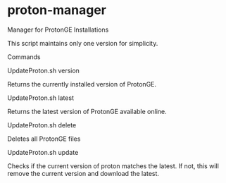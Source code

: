 # proton-manager
Manager for ProtonGE Installations

This script maintains only one version for simplicity.

Commands

UpdateProton.sh version

Returns the currently installed version of ProtonGE.

UpdateProton.sh latest

Returns the latest version of ProtonGE available online.

UpdateProton.sh delete

Deletes all ProtonGE files

UpdateProton.sh update

Checks if the current version of proton matches the latest.
If not, this will remove the current version and download the latest.
